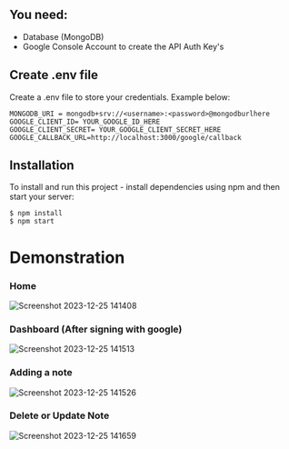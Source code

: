 ## You need:
- Database (MongoDB)
- Google Console Account to create the API Auth Key's

## Create .env file
Create a .env file to store your credentials. Example below:

```
MONGODB_URI = mongodb+srv://<username>:<password>@mongodburlhere
GOOGLE_CLIENT_ID= YOUR_GOOGLE_ID_HERE
GOOGLE_CLIENT_SECRET= YOUR_GOOGLE_CLIENT_SECRET_HERE
GOOGLE_CALLBACK_URL=http://localhost:3000/google/callback
```

## Installation
To install and run this project - install dependencies using npm and then start your server:

```
$ npm install
$ npm start
```
# Demonstration
### Home
![Screenshot 2023-12-25 141408](https://github.com/Taha-suhail/Notes-App-NodeJs/assets/96725175/54768681-9bca-459e-b65c-17aa4eaf42f7)
### Dashboard (After signing with google)
![Screenshot 2023-12-25 141513](https://github.com/Taha-suhail/Notes-App-NodeJs/assets/96725175/61d9be4f-2a63-4902-a0bf-0075c7cc834c)
### Adding a note
![Screenshot 2023-12-25 141526](https://github.com/Taha-suhail/Notes-App-NodeJs/assets/96725175/f776d688-b4ca-4f57-a5d8-346b2b7b4c00)
### Delete or Update Note
![Screenshot 2023-12-25 141659](https://github.com/Taha-suhail/Notes-App-NodeJs/assets/96725175/f36ee408-cbc8-4b2a-ad94-7f6d787f9c39)

